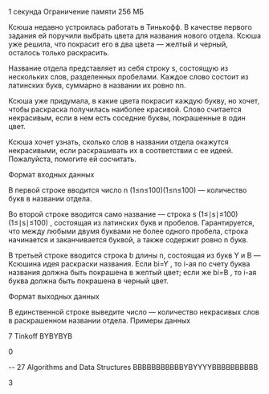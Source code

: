 1 секунда
Ограничение памяти
256 МБ

Ксюша недавно устроилась работать в Тинькофф. В качестве первого задания ей поручили выбрать цвета для названия нового отдела. Ксюша уже решила, что покрасит его в два цвета — желтый и черный, осталось только раскрасить.

Название отдела представляет из себя строку s, состоящую из нескольких слов, разделенных пробелами. Каждое слово состоит из латинских букв, суммарно в названии их ровно ﻿﻿nn﻿﻿.

Ксюша уже придумала, в какие цвета покрасит каждую букву, но хочет, чтобы раскраска получилась наиболее красивой. Слово считается некрасивым, если в нем есть соседние буквы, покрашенные в один цвет.

Ксюша хочет узнать, сколько слов в названии отдела окажутся некрасивыми, если раскрашивать их в соответствии с ее идеей. Пожалуйста, помогите ей сосчитать.


Формат входных данных

В первой строке вводится число  n (1≤n≤100)(1≤n≤100)  — количество букв в названии отдела.

Во второй строке вводится само название — строка s   (1≤∣s∣≤100)(1≤∣s∣≤100) , состоящая из латинских букв и пробелов. Гарантируется, что между любыми двумя буквами не более одного пробела, строка начинается и заканчивается буквой, а также содержит ровно n букв.

В третьей строке вводится строка  b длины n, состоящая из букв Y и B  — Ксюшина идея раскраски названия.
Если  bi=Y , то i-ая по счету буква названия должна быть покрашена в желтый цвет; если же bi=B  , то i-ая буква должна быть покрашена в черный цвет.


Формат выходных данных

В единственной строке выведите число — количество некрасивых слов в раскрашенном названии отдела.
Примеры данных

7
Tinkoff
BYBYBYB

0

--
27
Algorithms and Data Structures
BBBBBBBBBBBYBYYYYBBBBBBBBBB

3
